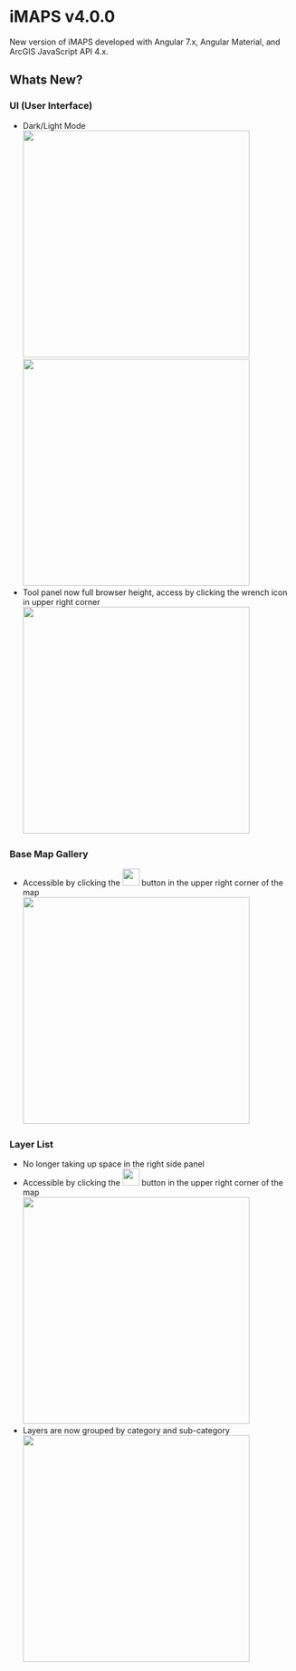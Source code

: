 # iMAPS v4.0.0
New version of iMAPS developed with Angular 7.x, Angular Material, and ArcGIS JavaScript API 4.x.

## Whats New?
### UI (User Interface)
- Dark/Light Mode
  <br/>
  <img src="https://raw.githubusercontent.com/CORaleigh/imaps/master/help/darkmode.png" width="400">
  <img src="https://raw.githubusercontent.com/CORaleigh/imaps/master/help/lightmode.png" width="400">
- Tool panel now full browser height, access by clicking the wrench icon in upper right corner
    <br/>
  <img src="https://raw.githubusercontent.com/CORaleigh/imaps/master/help/toolpanel.png" width="400">
### Base Map Gallery
- Accessible by clicking the  <img src="https://raw.githubusercontent.com/CORaleigh/imaps/master/help/basemapbutton.png" width="30"> button in the upper right corner of the map
    <br/>
  <img src="https://raw.githubusercontent.com/CORaleigh/imaps/master/help/basemaps.png" width="400">
### Layer List
- No longer taking up space in the right side panel
- Accessible by clicking the  <img src="https://raw.githubusercontent.com/CORaleigh/imaps/master/help/layersbutton.png" width="30"> button in the upper right corner of the map
    <br/>
  <img src="https://raw.githubusercontent.com/CORaleigh/imaps/master/help/layers.png" width="400">
- Layers are now grouped by category and sub-category
    <br/>
  <img src="https://raw.githubusercontent.com/CORaleigh/imaps/master/help/grouplayers.png" width="400">
